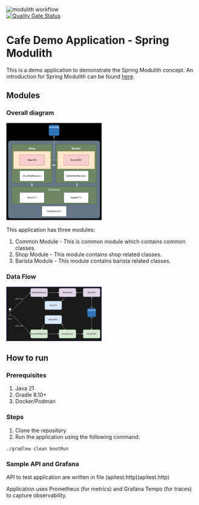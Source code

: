 ![modulith workflow](https://github.com/cafedemo/modulith/actions/workflows/gradle.yml/badge.svg)  
[![Quality Gate Status](https://sonarcloud.io/api/project_badges/measure?project=cafedemo_modulith&metric=alert_status)](https://sonarcloud.io/summary/new_code?id=cafedemo_modulith)

# Cafe Demo Application - Spring Modulith 

This is a demo application to demonstrate the Spring Modulith concept. 
An introduction for Spring Modulith can be found [here](./docs/intro.md).

## Modules

### Overall diagram

<img src="./docs/modulith.svg" alt="Modulith Demo Application" width="50%">

This application has three modules:
1. Common Module - This is common module which contains common classes.
2. Shop Module - This module contains shop related classes.
3. Barista Module - This module contains barista related classes.

### Data Flow

<img src="./docs/dataflow.svg" alt="Data Flow" width="50%">

## How to run

### Prerequisites

1. Java 21
2. Gradle 8.10+
3. Docker/Podman

### Steps

1. Clone the repository
2. Run the application using the following command:
```shell
./gradlew clean bootRun
```

### Sample API and Grafana

API to test application are written in file (apitest.http)(apitest.http)

Application uses Prometheus (for metrics) and Grafana Tempo (for traces) to capture observability.


